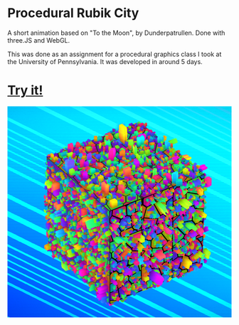 # Procedural Rubik City

A short animation based on "To the Moon", by Dunderpatrullen. Done with three.JS and WebGL.

This was done as an assignment for a procedural graphics class I took at the University of Pennsylvania. It was developed in around 5 days.

# [Try it!](https://mmerchante.github.io/procedural-rubik-city/)

![Alt text](/images/city.png?raw=true "")
